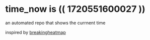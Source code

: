 # time_now is (( 1720551600027 ))

an automated repo that shows the currnent time

inspired by [breakingheatmap](https://github.com/breakingheatmap/breakingheatmap)